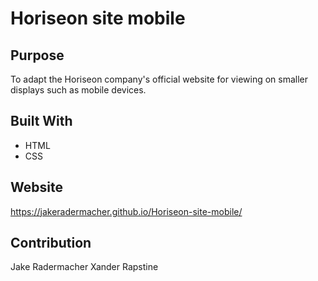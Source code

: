 # Horiseon site mobile

## Purpose
To adapt the Horiseon company's official website for viewing on smaller displays such as mobile devices.

## Built With
* HTML
* CSS

## Website
https://jakeradermacher.github.io/Horiseon-site-mobile/

## Contribution
Jake Radermacher
Xander Rapstine
